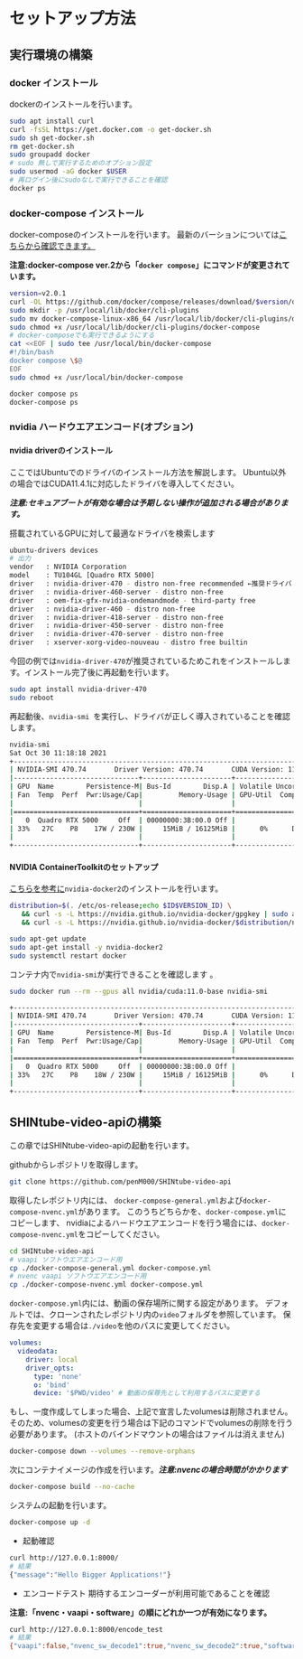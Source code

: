 # セットアップ方法

## 実行環境の構築

### docker インストール
dockerのインストールを行います。
```bash
sudo apt install curl
curl -fsSL https://get.docker.com -o get-docker.sh
sudo sh get-docker.sh
rm get-docker.sh
sudo groupadd docker
# sudo 無しで実行するためのオプション設定
sudo usermod -aG docker $USER
# 再ログイン後にsudoなしで実行できることを確認
docker ps
```

### docker-compose インストール
docker-composeのインストールを行います。
最新のバーションについては[こちらから確認できます。][docker-compose]

**注意:docker-compose ver.2から「```docker compose```」にコマンドが変更されています。**
```bash
version=v2.0.1
curl -OL https://github.com/docker/compose/releases/download/$version/docker-compose-linux-x86_64
sudo mkdir -p /usr/local/lib/docker/cli-plugins
sudo mv docker-compose-linux-x86_64 /usr/local/lib/docker/cli-plugins/docker-compose
sudo chmod +x /usr/local/lib/docker/cli-plugins/docker-compose
# docker-composeでも実行できるようにする
cat <<EOF | sudo tee /usr/local/bin/docker-compose
#!/bin/bash
docker compose \$@
EOF
sudo chmod +x /usr/local/bin/docker-compose
```

```bash
docker compose ps
docker-compose ps
```

### nvidia ハードウエアエンコード(オプション)
#### nvidia driverのインストール
ここではUbuntuでのドライバのインストール方法を解説します。
Ubuntu以外の場合ではCUDA11.4.1に対応したドライバを導入してください。

***注意:セキュアブートが有効な場合は予期しない操作が追加される場合があります。***

搭載されているGPUに対して最適なドライバを検索します
```bash
ubuntu-drivers devices
# 出力
vendor   : NVIDIA Corporation
model    : TU104GL [Quadro RTX 5000]
driver   : nvidia-driver-470 - distro non-free recommended ←推奨ドライバ
driver   : nvidia-driver-460-server - distro non-free
driver   : oem-fix-gfx-nvidia-ondemandmode - third-party free
driver   : nvidia-driver-460 - distro non-free
driver   : nvidia-driver-418-server - distro non-free
driver   : nvidia-driver-450-server - distro non-free
driver   : nvidia-driver-470-server - distro non-free
driver   : xserver-xorg-video-nouveau - distro free builtin
```
今回の例では```nvidia-driver-470```が推奨されているためこれをインストールします。インストール完了後に再起動を行います。
```bash
sudo apt install nvidia-driver-470
sudo reboot
```
再起動後、```nvidia-smi ```を実行し、ドライバが正しく導入されていることを確認します。
```bash
nvidia-smi 
Sat Oct 30 11:18:18 2021       
+-----------------------------------------------------------------------------+
| NVIDIA-SMI 470.74       Driver Version: 470.74       CUDA Version: 11.4     |
|-------------------------------+----------------------+----------------------+
| GPU  Name        Persistence-M| Bus-Id        Disp.A | Volatile Uncorr. ECC |
| Fan  Temp  Perf  Pwr:Usage/Cap|         Memory-Usage | GPU-Util  Compute M. |
|                               |                      |               MIG M. |
|===============================+======================+======================|
|   0  Quadro RTX 5000     Off  | 00000000:3B:00.0 Off |                  Off |
| 33%   27C    P8    17W / 230W |     15MiB / 16125MiB |      0%      Default |
|                               |                      |                  N/A |
+-------------------------------+----------------------+----------------------+
```
#### NVIDIA ContainerToolkitのセットアップ
[こちらを参考に][nvidia-docker2]```nvidia-docker2```のインストールを行います。
```bash
distribution=$(. /etc/os-release;echo $ID$VERSION_ID) \
   && curl -s -L https://nvidia.github.io/nvidia-docker/gpgkey | sudo apt-key add - \
   && curl -s -L https://nvidia.github.io/nvidia-docker/$distribution/nvidia-docker.list | sudo tee /etc/apt/sources.list.d/nvidia-docker.list

sudo apt-get update
sudo apt-get install -y nvidia-docker2
sudo systemctl restart docker
```
コンテナ内で```nvidia-smi```が実行できることを確認します
。
```bash
sudo docker run --rm --gpus all nvidia/cuda:11.0-base nvidia-smi

+-----------------------------------------------------------------------------+
| NVIDIA-SMI 470.74       Driver Version: 470.74       CUDA Version: 11.4     |
|-------------------------------+----------------------+----------------------+
| GPU  Name        Persistence-M| Bus-Id        Disp.A | Volatile Uncorr. ECC |
| Fan  Temp  Perf  Pwr:Usage/Cap|         Memory-Usage | GPU-Util  Compute M. |
|                               |                      |               MIG M. |
|===============================+======================+======================|
|   0  Quadro RTX 5000     Off  | 00000000:3B:00.0 Off |                  Off |
| 33%   27C    P8    18W / 230W |     15MiB / 16125MiB |      0%      Default |
|                               |                      |                  N/A |
+-------------------------------+----------------------+----------------------+
```

## SHINtube-video-apiの構築
この章ではSHINtube-video-apiの起動を行います。

githubからレポジトリを取得します。
```bash
git clone https://github.com/penM000/SHINtube-video-api
```

取得したレポジトリ内には、
```docker-compose-general.yml```および```docker-compose-nvenc.yml```があります。
このうちどちらかを、```docker-compose.yml```にコピーします、
nvidiaによるハードウエアエンコードを行う場合には、```docker-compose-nvenc.yml```をコピーしてください。
```bash
cd SHINtube-video-api
# vaapi ソフトウエアエンコード用
cp ./docker-compose-general.yml docker-compose.yml 
# nvenc vaapi ソフトウエアエンコード用
cp ./docker-compose-nvenc.yml docker-compose.yml 
```


```docker-compose.yml```内には、動画の保存場所に関する設定があります。
デフォルトでは、クローンされたレポジトリ内の```video```フォルダを参照しています。
保存先を変更する場合は```./video```を他のパスに変更してください。
```yml
volumes:
  videodata:
    driver: local
    driver_opts:
      type: 'none'
      o: 'bind'
      device: '$PWD/video' # 動画の保尊先として利用するパスに変更する
```

もし、一度作成してしまった場合、上記で宣言したvolumesは削除されません。
そのため、volumesの変更を行う場合は下記のコマンドでvolumesの削除を行う必要があります。
(ホストのバインドマウントの場合はファイルは消えません)
```bash
docker-compose down --volumes --remove-orphans
```



次にコンテナイメージの作成を行います。***注意:nvencの場合時間がかかります***
```bash
docker-compose build --no-cache
```

システムの起動を行います。
```bash
docker-compose up -d
```

- 起動確認
```bash
curl http://127.0.0.1:8000/
# 結果
{"message":"Hello Bigger Applications!"}
```

- エンコードテスト
期待するエンコーダーが利用可能であることを確認

**注意:「nvenc・vaapi・software」の順にどれか一つが有効になります。**
```bash
curl http://127.0.0.1:8000/encode_test
# 結果
{"vaapi":false,"nvenc_sw_decode1":true,"nvenc_sw_decode2":true,"software":false}
```

[nvidia-docker2]: https://docs.nvidia.com/datacenter/cloud-native/container-toolkit/install-guide.html#docker
[docker-compose]: https://github.com/docker/compose/releases